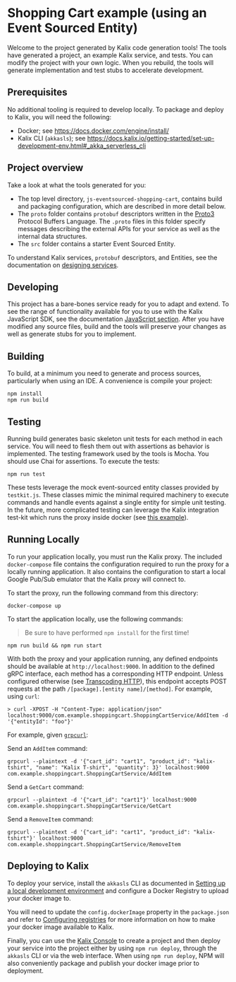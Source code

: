 # Shopping Cart example (using an Event Sourced Entity)

Welcome to the project generated by Kalix code generation tools! The tools have generated a project, an example Kalix service, and tests. You can modify the project with your own logic. When you rebuild, the tools will generate implementation and test stubs to accelerate development.

## Prerequisites

No additional tooling is required to develop locally. To package and deploy to Kalix, you will need the following:

- Docker; see https://docs.docker.com/engine/install/
- Kalix CLI (`akkasls`); see https://docs.kalix.io/getting-started/set-up-development-env.html#_akka_serverless_cli

## Project overview

Take a look at what the tools generated for you:

- The top level directory, `js-eventsourced-shopping-cart`, contains build and packaging configuration, which are described in more detail below.
- The `proto` folder contains `protobuf` descriptors written in the [Proto3](https://developers.google.com/protocol-buffers/docs/proto3) Protocol Buffers Language. The `.proto` files in this folder specify messages describing the external APIs for your service as well as the internal data structures.  
- The `src` folder contains a starter Event Sourced Entity.

To understand Kalix services, `protobuf` descriptors, and Entities, see the documentation on [designing services](https://docs.kalix.io/designing/index.html).

## Developing

This project has a bare-bones service ready for you to adapt and
extend. To see the range of functionality available for you to use with the Kalix JavaScript SDK, see the documentation [JavaScript section](https://docs.kalix.io/javascript/index.html). After you have modified any source files, build and the tools will preserve your changes as well as generate stubs for you to implement.

## Building

To build, at a minimum you need to generate and process sources, particularly when using an IDE.
A convenience is compile your project:

```shell
npm install
npm run build
```

## Testing

Running build generates basic skeleton unit tests for each method in each service. You will need to flesh them out with assertions as behavior is implemented. The testing framework used by the tools is Mocha. You should use Chai for assertions. To execute the tests:

```shell
npm run test
```

These tests leverage the mock event-sourced entity classes provided by `testkit.js`. These classes mimic the minimal required machinery to execute commands and handle events against a single entity for simple unit testing. In the future, more complicated testing can leverage the Kalix integration test-kit which runs the proxy inside docker (see [this example](https://github.com/lightbend/kalix-proxy/blob/master/javascript-sdk/integration-test/integration-testkit-test.js)).

## Running Locally

To run your application locally, you must run the Kalix proxy. The included `docker-compose` file contains the configuration required to run the proxy for a locally running application. It also contains the configuration to start a local Google Pub/Sub emulator that the Kalix proxy will connect to.

To start the proxy, run the following command from this directory:

```
docker-compose up
```

To start the application locally, use the following commands:

> Be sure to have performed `npm install` for the first time!

```shell
npm run build && npm run start
```

With both the proxy and your application running, any defined endpoints should be available at `http://localhost:9000`. In addition to the defined gRPC interface, each method has a corresponding HTTP endpoint. Unless configured otherwise (see [Transcoding HTTP](https://docs.kalix.io/javascript/proto.html#_transcoding_http)), this endpoint accepts POST requests at the path `/[package].[entity name]/[method]`. For example, using `curl`:

```shell
> curl -XPOST -H "Content-Type: application/json" localhost:9000/com.example.shoppingcart.ShoppingCartService/AddItem -d '{"entityId": "foo"}'
```

For example, given [`grpcurl`](https://github.com/fullstorydev/grpcurl):

Send an `AddItem` command:

```shell
grpcurl --plaintext -d '{"cart_id": "cart1", "product_id": "kalix-tshirt", "name": "Kalix T-shirt", "quantity": 3}' localhost:9000 com.example.shoppingcart.ShoppingCartService/AddItem
```

Send a `GetCart` command:

```shell
grpcurl --plaintext -d '{"cart_id": "cart1"}' localhost:9000 com.example.shoppingcart.ShoppingCartService/GetCart
```

Send a `RemoveItem` command:

```shell
grpcurl --plaintext -d '{"cart_id": "cart1", "product_id": "kalix-tshirt"}' localhost:9000 com.example.shoppingcart.ShoppingCartService/RemoveItem
```

## Deploying to Kalix

To deploy your service, install the `akkasls` CLI as documented in [Setting up a local development environment](https://docs.kalix.io/getting-started/set-up-development-env.html) and configure a Docker Registry to upload your docker image to.

You will need to update the `config.dockerImage` property in the `package.json` and refer to [Configuring registries](https://docs.kalix.io/projects/container-registries.html) for more information on how to make your docker image available to Kalix.

Finally, you can use the [Kalix Console](https://console.kalix.io)
to create a project and then deploy your service into the project either by using `npm run deploy`,
through the `akkasls` CLI or via the web interface. When using `npm run deploy`, NPM will also
conveniently package and publish your docker image prior to deployment.
